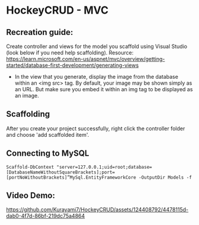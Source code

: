 # HockeyCRUD - MVC 

## Recreation guide:
Create controller and views for the model you scaffold using Visual Studio (look below if you need help scaffolding).
   Resource: https://learn.microsoft.com/en-us/aspnet/mvc/overview/getting-started/database-first-development/generating-views
   - In the view that you generate, display the image from the database within an \<img src\> tag. By default, your image may be shown simply as an URL. But make sure you embed it within an img tag to be displayed as an image.
     
## Scaffolding
After you create your project successfully, right click the controller folder and choose 'add scaffolded item'.

## Connecting to MySQL
`Scaffold-DbContext "server=127.0.0.1;uid=root;database=[DatabaseNameWithoutSquareBrackets];port=[portNoWithoutBrackets]”MySql.EntityFrameworkCore -OutputDir Models -f`

## Video Demo:

https://github.com/Kurayami7/HockeyCRUD/assets/124408792/4478115d-dab0-4f7d-86bf-219dc75a4864


